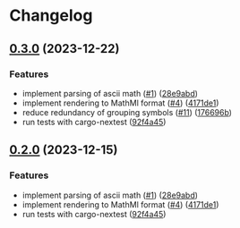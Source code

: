 # Changelog

## [0.3.0](https://github.com/nfejzic/mathemascii/compare/v0.2.0...v0.3.0) (2023-12-22)


### Features

* implement parsing of ascii math ([#1](https://github.com/nfejzic/mathemascii/issues/1)) ([28e9abd](https://github.com/nfejzic/mathemascii/commit/28e9abdb548060c496a83c9a5bec3723a3f3c5d4))
* implement rendering to MathMl format ([#4](https://github.com/nfejzic/mathemascii/issues/4)) ([4171de1](https://github.com/nfejzic/mathemascii/commit/4171de1ac6ea7c93537990bfca8c2ce13f7891d7))
* reduce redundancy of grouping symbols ([#11](https://github.com/nfejzic/mathemascii/issues/11)) ([176696b](https://github.com/nfejzic/mathemascii/commit/176696bd4f5a91951a373bdbf6cf0dba6cfdf2cc))
* run tests with cargo-nextest ([92f4a45](https://github.com/nfejzic/mathemascii/commit/92f4a45e07d149cf51b0eafcb04de7ee32eb5851))

## [0.2.0](https://github.com/nfejzic/mathemascii/compare/0.1.0...v0.2.0) (2023-12-15)


### Features

* implement parsing of ascii math ([#1](https://github.com/nfejzic/mathemascii/issues/1)) ([28e9abd](https://github.com/nfejzic/mathemascii/commit/28e9abdb548060c496a83c9a5bec3723a3f3c5d4))
* implement rendering to MathMl format ([#4](https://github.com/nfejzic/mathemascii/issues/4)) ([4171de1](https://github.com/nfejzic/mathemascii/commit/4171de1ac6ea7c93537990bfca8c2ce13f7891d7))
* run tests with cargo-nextest ([92f4a45](https://github.com/nfejzic/mathemascii/commit/92f4a45e07d149cf51b0eafcb04de7ee32eb5851))
